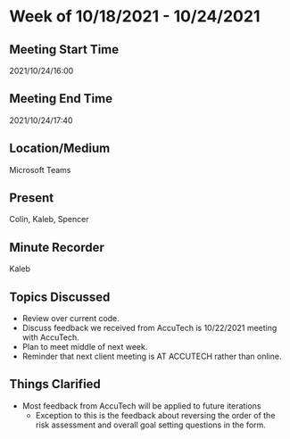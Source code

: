 # Week of 10/18/2021 - 10/24/2021

## Meeting Start Time

2021/10/24/16:00

## Meeting End Time

2021/10/24/17:40

## Location/Medium

Microsoft Teams

## Present

Colin, Kaleb, Spencer

## Minute Recorder

Kaleb

## Topics Discussed

- Review over current code.
- Discuss feedback we received from AccuTech is 10/22/2021 meeting with AccuTech.
- Plan to meet middle of next week.
- Reminder that next client meeting is AT ACCUTECH rather than online.

## Things Clarified

- Most feedback from AccuTech will be applied to future iterations
  - Exception to this is the feedback about reversing the order of the risk assessment and overall goal setting questions in the form.
